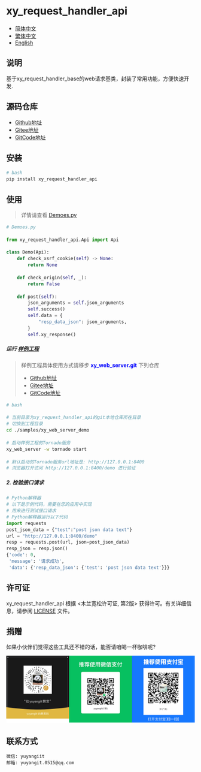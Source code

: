 <!--
 * @Author: 余洋 yuyangit.0515@qq.com
 * @Date: 2024-10-18 13:02:22
 * @LastEditors: 余洋 yuyangit.0515@qq.com
 * @LastEditTime: 2024-10-23 20:52:11
 * @FilePath: /xy_request_handler_api/readme/README_zh_CN.md
 * @Description: 这是默认设置,请设置`customMade`, 打开koroFileHeader查看配置 进行设置: https://github.com/OBKoro1/koro1FileHeader/wiki/%E9%85%8D%E7%BD%AE
-->
# xy_request_handler_api

- [简体中文](README_zh_CN.md)
- [繁体中文](README_zh_TW.md)
- [English](README_en.md)


## 说明

基于xy_request_handler_base的web请求基类，封装了常用功能，方便快速开发.

## 源码仓库

- <a href="https://github.com/xy-web-service/xy_request_handler_api.git" target="_blank">Github地址</a>  
- <a href="https://gitee.com/xy-opensource/xy_request_handler_api.git" target="_blank">Gitee地址</a>  
- <a href="https://gitcode.com/xy-opensource/xy_request_handler_api.git" target="_blank">GitCode地址</a>  

## 安装

```bash
# bash
pip install xy_request_handler_api
```

## 使用

> 详情请查看 [Demoes.py](./samples/xy_web_server_demo/source/Runner/RequestHandlerDemo/Demoes.py)
```python
# Demoes.py

from xy_request_handler_api.Api import Api

class Demo(Api):
    def check_xsrf_cookie(self) -> None:
        return None

    def check_origin(self, _):
        return False

    def post(self):
        json_arguments = self.json_arguments
        self.success()
        self.data = {
            "resp_data_json": json_arguments,
        }
        self.xy_response()

```

##### 运行 [样例工程](../samples/xy_web_server_demo)

> 样例工程具体使用方式请移步 <b style="color: blue">xy_web_server.git</b> 下列仓库
> - <a href="https://github.com/xy-web-service/xy_web_server.git" target="_blank">Github地址</a>  
> - <a href="https://gitee.com/xy-opensource/xy_web_server.git" target="_blank">Gitee地址</a>  
> - <a href="https://gitcode.com/xy-opensource/xy_web_server.git" target="_blank">GitCode地址</a>  

```bash
# bash

# 当前目录为xy_request_handler_api的git本地仓库所在目录
# 切换到工程目录
cd ./samples/xy_web_server_demo

# 启动样例工程的Tornado服务
xy_web_server -w tornado start

# 默认启动的Tornado服务url地址是: http://127.0.0.1:8400
# 浏览器打开访问 http://127.0.0.1:8400/demo 进行验证
```

##### 2. 检验接口请求
```python
# Python解释器
# 以下是示例代码，需要在您的应用中实现
# 用来进行测试接口请求
# Python解释器运行以下代码
import requests
post_json_data = {"test":"post json data text"}
url = "http://127.0.0.1:8400/demo"
resp = requests.post(url, json=post_json_data)
resp_json = resp.json()
{'code': 0,
 'message': '请求成功',
 'data': {'resp_data_json': {'test': 'post json data text'}}}
```

## 许可证
xy_request_handler_api 根据 <木兰宽松许可证, 第2版> 获得许可。有关详细信息，请参阅 [LICENSE](../LICENSE) 文件。

## 捐赠

如果小伙伴们觉得这些工具还不错的话，能否请咱喝一杯咖啡呢?  

![Pay-Total](./Pay-Total.png)


## 联系方式

```
微信: yuyangiit
邮箱: yuyangit.0515@qq.com
```